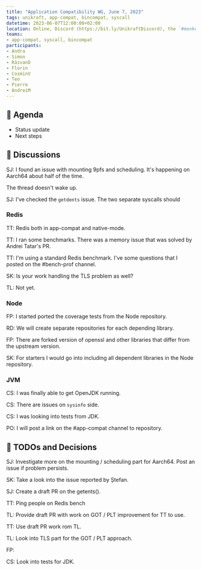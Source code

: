 ```yaml
---
title: "Application Compatibility WG, June 7, 2023"
tags: unikraft, app-compat, bincompat, syscall
datetime: 2023-06-07T12:00:00+02:00
location: Online, Discord (https://bit.ly/UnikraftDiscord), the `#monkey-business` voice channel
teams:
- app-compat, syscall, bincompat
participants:
- Andra
- Simon
- RăzvanD
- Florin
- CosminV
- Teo
- Pierre
- AndreiM
---
```


## :dart: Agenda

- Status update
- Next steps

## :closed_book: Discussions

SJ: I found an issue with mounting 9pfs and scheduling.
It's happening on Aarch64 about half of the time.

The thread doesn't wake up.

SJ: I've checked the `getdents` issue.
The two separate syscalls should

### Redis

TT: Redis both in app-compat and native-mode.

TT: I ran some benchmarks.
There was a memory issue that was solved by Andrei Tatar's PR.

TT: I'm using a standard Redis benchmark.
I've some questions that I posted on the #bench-prof channel.

SK: Is your work handling the TLS problem as well?

TL: Not yet.

### Node

FP: I started ported the coverage tests from the Node repository.

RD: We will create separate repositories for each depending library.

FP: There are forked version of openssl and other libraries that differ from the upstream version.

SK: For starters I would go into including all dependent libraries in the Node repository.

### JVM

CS: I was finally able to get OpenJDK running.

CS: There are issues on `sysinfo` side.

CS: I was looking into tests from JDK.


PO: I will post a link on the #app-compat channel to repository.

## :wrench: TODOs and Decisions

SJ: Investigate more on the mounting / scheduling part for Aarch64.
Post an issue if problem persists.

SK: Take a look into the issue reported by Ștefan.

SJ: Create a draft PR on the getents().

TT: Ping people on Redis bench

TL: Provide draft PR with work on GOT / PLT improvement for TT to use.

TT: Use draft PR work rom TL.

TL: Look into TLS part for the GOT / PLT approach.

FP: 

CS: Look into tests for JDK.
